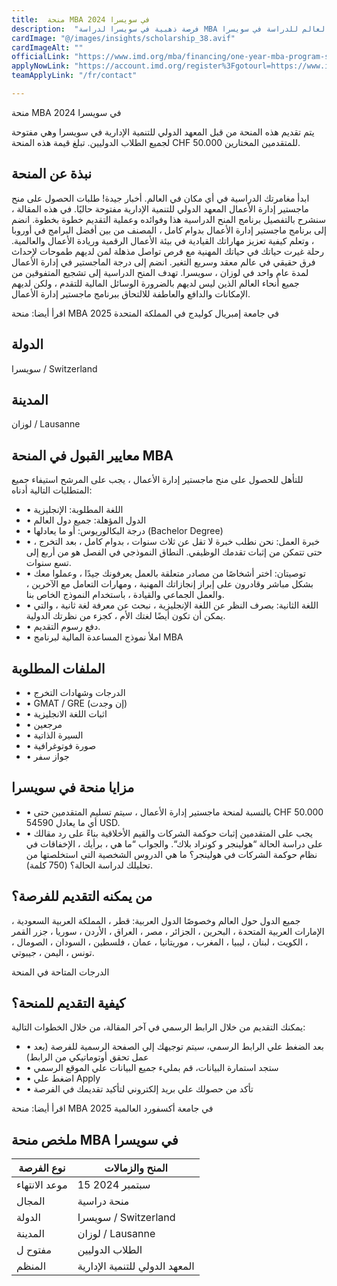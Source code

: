 ```yaml
---
title:  منحة MBA في سويسرا 2024 
description:  "فرصة ذهبية في سويسرا لدراسة MBA بتمويل كامل ومتاح التقديم لجميع الطلاب الدوليين من كل البلاد في العالم للدراسة في سويسرا" 
cardImage: "@/images/insights/scholarship_38.avif" 
cardImageAlt: "" 
officialLink: "https://www.imd.org/mba/financing/one-year-mba-program-scholarships/" 
applyNowLink: "https://account.imd.org/register%3Fgotourl=https://www.imd.org/pardot-tracking%3FencodedTrackingData=aHR0cHM6Ly9teWltZC5pbWQub3JnL015SU1EL3MvaG9tZT9yZWRpcmVjdF90eXBlPWltZF9hcHBseSZwcm9kdWN0X2lkPTAxdDBZMDAwMDA5SmxsVVFBUyZwcm9ncmFtaWQ9YUtkMXYwMDAwMDA0SEdLQ0EyJndpemFyZGlkPWFOMzBZMDAwMDAwNENDUlNBMiZwcm9kdWN0U2hvcnROYW1lPU1CQQ%3d%3d" 
teamApplyLink: "/fr/contact"

---
```


منحة MBA في سويسرا 2024

يتم تقديم هذه المنحة من قبل المعهد الدولي للتنمية الإدارية في سويسرا وهي مفتوحة لجميع الطلاب الدوليين. تبلغ قيمة هذه المنحة CHF 50.000 للمتقدمين المختارين.

## نبذة عن المنحة

ابدأ مغامرتك الدراسية في أي مكان في العالم. أخبار جيدة! طلبات الحصول على منح ماجستير إدارة الأعمال المعهد الدولي للتنمية الإدارية مفتوحة حاليًا. في هذه المقالة ، سنشرح بالتفصيل برنامج المنح الدراسية هذا وفوائده وعملية التقديم خطوة بخطوة. انضم إلى برنامج ماجستير إدارة الأعمال بدوام كامل ، المصنف من بين أفضل البرامج في أوروبا ، وتعلم كيفية تعزيز مهاراتك القيادية في بيئة الأعمال الرقمية وريادة الأعمال والعالمية. رحلة غيرت حياتك في حياتك المهنية مع فرص تواصل مذهلة لمن لديهم طموحات لإحداث فرق حقيقي في عالم معقد وسريع التغير. انضم إلى درجة الماجستير في إدارة الأعمال لمدة عام واحد في لوزان ، سويسرا. تهدف المنح الدراسية إلى تشجيع المتفوقين من جميع أنحاء العالم الذين ليس لديهم بالضرورة الوسائل المالية للتقدم ، ولكن لديهم الإمكانات والدافع والعاطفة للالتحاق ببرنامج ماجستير إدارة الأعمال.

اقرأ أيضا: منحة MBA في جامعة إمبريال كوليدج في المملكة المتحدة 2025

## الدولة

سويسرا / Switzerland

## المدينة

لوزان / Lausanne

## معايير القبول في المنحة MBA

للتأهل للحصول على منح ماجستير إدارة الأعمال ، يجب على المرشح استيفاء جميع المتطلبات التالية أدناه:

- • اللغة المطلوبة: الإنجليزية
- • الدول المؤهلة: جميع دول العالم
- • درجة البكالوريوس: أو ما يعادلها (Bachelor Degree)
- • خبرة العمل: نحن نطلب خبرة لا تقل عن ثلاث سنوات ، بدوام كامل ، بعد التخرج ، حتى تتمكن من إثبات تقدمك الوظيفي. النطاق النموذجي في الفصل هو من أربع إلى تسع سنوات.
- • توصيتان: اختر أشخاصًا من مصادر متعلقة بالعمل يعرفونك جيدًا ، وعملوا معك بشكل مباشر وقادرون على إبراز إنجازاتك المهنية ، ومهارات التعامل مع الآخرين ، والعمل الجماعي والقيادة ، باستخدام النموذج الخاص بنا.
- • اللغة الثانية: بصرف النظر عن اللغة الإنجليزية ، نبحث عن معرفة لغة ثانية ، والتي يمكن أن تكون أيضًا لغتك الأم ، كجزء من نظرتك الدولية.
- • دفع رسوم التقديم.
- • املأ نموذج المساعدة المالية لبرنامج MBA

## الملفات المطلوبة

- • الدرجات وشهادات التخرج
- • GMAT / GRE (إن وجدت)
- • اثبات اللغة الانجليزية
- • مرجعين
- • السيرة الذاتية
- • صورة فوتوغرافية
- • جواز سفر

## مزايا منحة في سويسرا

- • بالنسبة لمنحة ماجستير إدارة الأعمال ، سيتم تسليم المتقدمين حتى CHF 50.000 أي ما يعادل 54590 USD.
- • يجب على المتقدمين إثبات حوكمة الشركات والقيم الأخلاقية بناءً على رد مقالك على دراسة الحالة “هولينجر و كونراد بلاك“. والجواب “ما هي ، برأيك ، الإخفاقات في نظام حوكمة الشركات في هولينجر؟ ما هي الدروس الشخصية التي استخلصتها من تحليلك لدراسة الحالة؟ (750 كلمة).

## من يمكنه التقديم للفرصة؟

جميع الدول حول العالم وخصوصًا الدول العربية: قطر ، المملكة العربية السعودية ، الإمارات العربية المتحدة ، البحرين ، الجزائر ، مصر ، العراق ، الأردن ، سوريا ، جزر القمر ، الكويت ، لبنان ، ليبيا ، المغرب ، موريتانيا ، عمان ، فلسطين ، السودان ، الصومال ، تونس ، اليمن ، جيبوتي.

الدرجات المتاحة في المنحة


## كيفية التقديم للمنحة؟

يمكنك التقديم من خلال الرابط الرسمي في آخر المقالة، من خلال الخطوات التالية:

- • بعد الضغط علي الرابط الرسمي، سيتم توجيهك إلي الصفحة الرسمية للفرصة (بعد عمل تحقق أوتوماتيكي من الرابط)
- • ستجد استمارة البيانات، قم بمليء جميع البيانات علي الموقع الرسمي
- • اضغط علي Apply
- • تأكد من حصولك علي بريد إلكتروني لتأكيد تقديمك في الفرصة

اقرأ أيضا: منحة MBA في جامعة أكسفورد العالمية 2025

## ملخص منحة MBA في سويسرا

| نوع الفرصة | المنح والزمالات |
| --- | --- |
| موعد الانتهاء | 15 سبتمبر 2024 |
| المجال | منحة دراسية |
| الدولة | سويسرا / Switzerland |
| المدينة | لوزان / Lausanne |
| مفتوح ل | الطلاب الدوليين |
| المنظم | المعهد الدولي للتنمية الإدارية |


